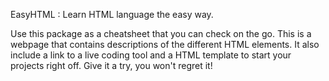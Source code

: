 EasyHTML : Learn HTML language the easy way. 

Use this package as a cheatsheet that you can check on the go.
This is a webpage that contains descriptions of the different HTML elements.
It also include a link to a live coding tool and a HTML template to start your projects right off.
Give it a try, you won't regret it!
